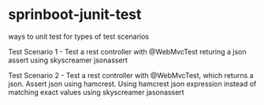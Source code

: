# sprinboot-junit-test
ways to unit test for types of test scenarios

Test Scenario 1 - 
	Test a rest controller with @WebMvcTest returing a json assert using skyscreamer jsonassert
	
Test Scenario 2 -
	Test a rest controller with @WebMvcTest, which returns a json. Assert json using hamcrest.
	Using hamcrest json expression instead of matching exact values using skyscreamer jasonassert



